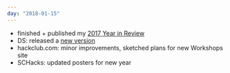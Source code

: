 ```yaml
---
day: "2018-01-15"
---
```


* finished + published my [2017 Year in Review](https://github.com/lachlanjc/2017)
* DS: released a [new version](https://github.com/hackclub/design-system/releases/tag/0.0.1-5)
* hackclub.com: minor improvements, sketched plans for new Workshops site
* SCHacks: updated posters for new year
